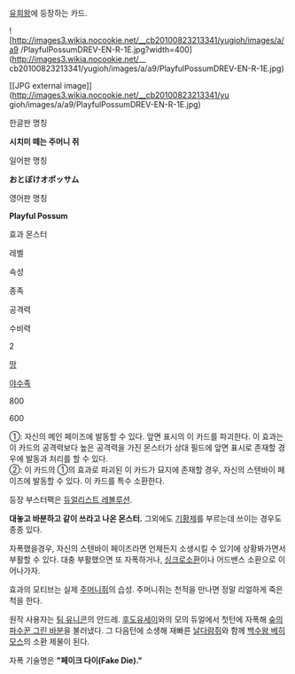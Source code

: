 [유희왕](%EC%9C%A0%ED%9D%AC%EC%99%95.md)에 등장하는 카드.

![http://images3.wikia.nocookie.net/__cb20100823213341/yugioh/images/a/a9
/PlayfulPossumDREV-EN-R-1E.jpg?width=400](http://images3.wikia.nocookie.net/__
cb20100823213341/yugioh/images/a/a9/PlayfulPossumDREV-EN-R-1E.jpg)

[[JPG external image]](http://images3.wikia.nocookie.net/__cb20100823213341/yu
gioh/images/a/a9/PlayfulPossumDREV-EN-R-1E.jpg)

한글판 명칭

**시치미 떼는 주머니 쥐**

일어판 명칭

**おとぼけオポッサム**

영어판 명칭

**Playful Possum**

효과 몬스터

레벨

속성

종족

공격력

수비력

2

[땅](%EB%95%85.md)

[야수족](%EC%95%BC%EC%88%98%EC%A1%B1.md)

800

600

①: 자신의 메인 페이즈에 발동할 수 있다. 앞면 표시의 이 카드를 파괴한다. 이 효과는 이 카드의 공격력보다 높은 공격력을 가진 몬스터가
상대 필드에 앞면 표시로 존재할 경우에 발동과 처리를 할 수 있다.  
②: 이 카드의 ①의 효과로 파괴된 이 카드가 묘지에 존재할 경우, 자신의 스텐바이 페이즈에 발동할 수 있다. 이 카드를 특수 소환한다.

  
등장 부스터팩은 [듀얼리스트 레볼루션](%EB%93%80%EC%96%BC%EB%A6%AC%EC%8A%A4%ED%8A%B8%20%EB%A0%88%EB%B3%BC%EB%A3%A8%EC%85%98.md).

**대놓고 바분하고 같이 쓰라고 나온 몬스터.** 그외에도 [기황제](%EA%B8%B0%ED%99%A9%EC%A0%9C.md)를 부르는데 쓰이는 경우도 종종 있다.

자폭했을경우, 자신의 스텐바이 페이즈라면 언제든지 소생시킬 수 있기에 상황봐가면서 부활할 수 있다. 대충 부활했으면 또 자폭하거나, [싱크로소환](%EC%8B%B1%ED%81%AC%EB%A1%9C%20%EC%86%8C%ED%99%98.md)이나 어드밴스 소환으로 이어나가자.

효과의 모티브는 실제 [주머니쥐](%EC%A3%BC%EB%A8%B8%EB%8B%88%EC%A5%90.md)의 습성. 주머니쥐는 천적을
만나면 정말 리얼하게 죽은 척을 한다.

원작 사용자는 [팀 유니콘](%ED%8C%80%20%EC%9C%A0%EB%8B%88%EC%BD%98.md)의 안드레. [후도유세이](%ED%9B%84%EB%8F%84%20%EC%9C%A0%EC%84%B8%EC%9D%B4.md)와의 모의 듀얼에서 첫턴에 자폭해
[숲의 파수꾼 그린 바분](%EC%88%B2%EC%9D%98%20%ED%8C%8C%EC%88%98%EA%BE%BC%20%EA%B7%B8%EB%A6%B0%20%EB%B0%94%EB%B6%84.md)을 불러냈다. 그 다음턴에 소생해 재빠른
[날다람쥐](%EB%82%A0%EB%8B%A4%EB%9E%8C%EC%A5%90.md)와 함께 [백수왕 베히모스](%EB%B0%B1%EC%88%98%EC%99%95%20%EB%B2%A0%ED%9E%88%EB%AA%A8%EC%8A%A4.md)의 소환 제물이 된다.

자폭 기술명은 **"페이크 다이(Fake Die)."**


